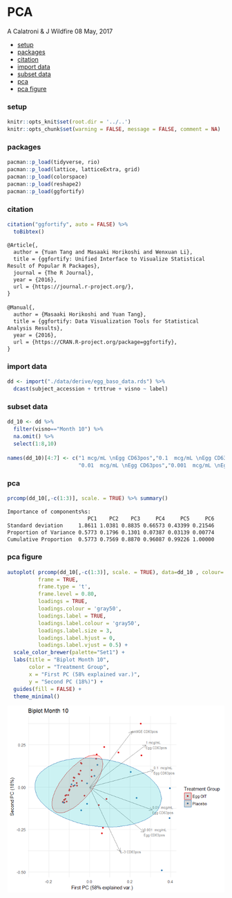 PCA
================
A Calatroni & J Wildfire
08 May, 2017

-   [setup](#setup)
-   [packages](#packages)
-   [citation](#citation)
-   [import data](#import-data)
-   [subset data](#subset-data)
-   [pca](#pca)
-   [pca figure](#pca-figure)

### setup

``` r
knitr::opts_knit$set(root.dir = '../..')
knitr::opts_chunk$set(warning = FALSE, message = FALSE, comment = NA)
```

### packages

``` r
pacman::p_load(tidyverse, rio)
pacman::p_load(lattice, latticeExtra, grid)
pacman::p_load(colorspace)
pacman::p_load(reshape2)
pacman::p_load(ggfortify)
```

### citation

``` r
citation("ggfortify", auto = FALSE) %>% 
  toBibtex()
```

    @Article{,
      author = {Yuan Tang and Masaaki Horikoshi and Wenxuan Li},
      title = {ggfortify: Unified Interface to Visualize Statistical Result of Popular R Packages},
      journal = {The R Journal},
      year = {2016},
      url = {https://journal.r-project.org/},
    }

    @Manual{,
      author = {Masaaki Horikoshi and Yuan Tang},
      title = {ggfortify: Data Visualization Tools for Statistical Analysis Results},
      year = {2016},
      url = {https://CRAN.R-project.org/package=ggfortify},
    }

### import data

``` r
dd <- import("./data/derive/egg_baso_data.rds") %>% 
  dcast(subject_accession + trttrue + visno ~ label)
```

### subset data

``` r
dd_10 <- dd %>% 
  filter(visno=="Month 10") %>% 
  na.omit() %>% 
  select(1:8,10)

names(dd_10)[4:7] <- c("1 mcg/mL \nEgg CD63pos","0.1  mcg/mL \nEgg CD63pos",
                       "0.01  mcg/mL \nEgg CD63pos","0.001  mcg/mL \nEgg CD63pos")
```

### pca

``` r
prcomp(dd_10[,-c(1:3)], scale. = TRUE) %>% summary()
```

    Importance of components%s:
                              PC1    PC2    PC3     PC4     PC5     PC6
    Standard deviation     1.8611 1.0381 0.8835 0.66573 0.43399 0.21546
    Proportion of Variance 0.5773 0.1796 0.1301 0.07387 0.03139 0.00774
    Cumulative Proportion  0.5773 0.7569 0.8870 0.96087 0.99226 1.00000

### pca figure

``` r
autoplot( prcomp(dd_10[,-c(1:3)], scale. = TRUE), data=dd_10 , colour='trttrue',
          frame = TRUE,
          frame.type = 't',
          frame.level = 0.80,
          loadings = TRUE, 
          loadings.colour = 'gray50',
          loadings.label = TRUE,
          loadings.label.colour = 'gray50',
          loadings.label.size = 3,
          loadings.label.hjust = 0, 
          loadings.label.vjust = 0.5) +
  scale_color_brewer(palette="Set1") +
  labs(title = "Biplot Month 10",
       color = "Treatment Group",
       x = "First PC (58% explained var.)",
       y = "Second PC (18%)") +
  guides(fill = FALSE) +
  theme_minimal()
```

![](pca_files/figure-markdown_github/unnamed-chunk-7-1.png)
